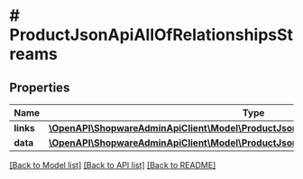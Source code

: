 # # ProductJsonApiAllOfRelationshipsStreams

## Properties

Name | Type | Description | Notes
------------ | ------------- | ------------- | -------------
**links** | [**\OpenAPI\ShopwareAdminApiClient\Model\ProductJsonApiAllOfRelationshipsStreamsLinks**](ProductJsonApiAllOfRelationshipsStreamsLinks.md) |  | [optional]
**data** | [**\OpenAPI\ShopwareAdminApiClient\Model\ProductJsonApiAllOfRelationshipsStreamsData[]**](ProductJsonApiAllOfRelationshipsStreamsData.md) |  | [optional]

[[Back to Model list]](../../README.md#models) [[Back to API list]](../../README.md#endpoints) [[Back to README]](../../README.md)
